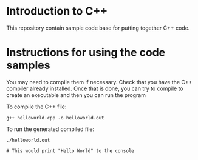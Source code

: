 # Introduction to C++

This repository contain sample code base for putting together C++ code.

# Instructions for using the code samples

You may need to compile them if necessary. Check that you have the C++ compiler already installed.
Once that is done, you can try to compile to create an executable and then you can run the program

To compile the C++ file:

```
g++ helloworld.cpp -o helloworld.out
```

To run the generated compiled file:

```
./helloworld.out

# This would print "Hello World" to the console
```
